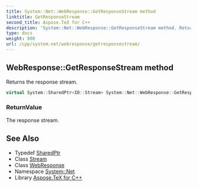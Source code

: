 ```yaml
---
title: System::Net::WebResponse::GetResponseStream method
linktitle: GetResponseStream
second_title: Aspose.TeX for C++
description: 'System::Net::WebResponse::GetResponseStream method. Returns the response stream in C++.'
type: docs
weight: 800
url: /cpp/system.net/webresponse/getresponsestream/
---
```

## WebResponse::GetResponseStream method


Returns the response stream.

```cpp
virtual System::SharedPtr<IO::Stream> System::Net::WebResponse::GetResponseStream()=0
```


### ReturnValue

The response stream.

## See Also

* Typedef [SharedPtr](../../../system/sharedptr/)
* Class [Stream](../../../system.io/stream/)
* Class [WebResponse](../)
* Namespace [System::Net](../../)
* Library [Aspose.TeX for C++](../../../)
